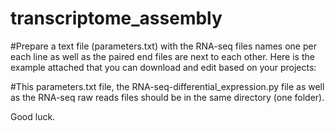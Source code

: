 # transcriptome_assembly

#Prepare a text file (parameters.txt) with the RNA-seq files names one per each line as well as the paired end files are next to each other. Here is the example attached that you can download and edit based on your projects:

#This parameters.txt file, the RNA-seq-differential_expression.py file as well as the RNA-seq raw reads files should be in the same directory (one folder).


Good luck.
